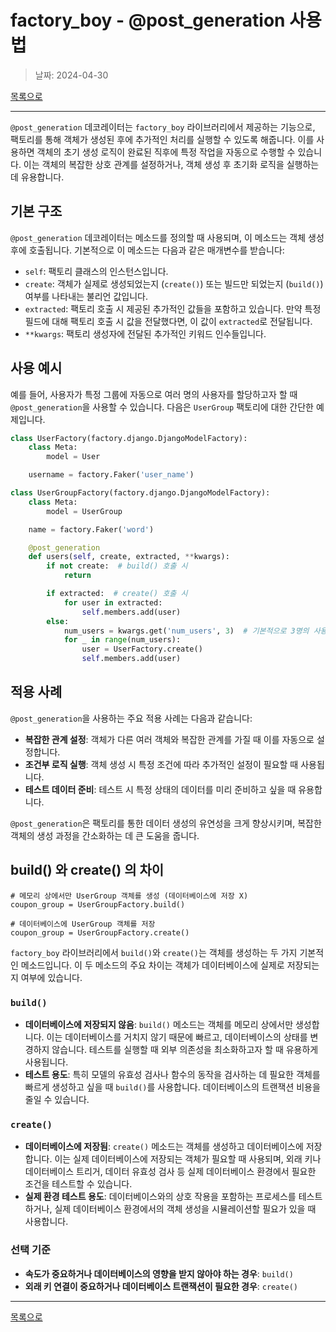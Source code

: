# factory_boy - @post_generation 사용법

> 날짜: 2024-04-30

[목록으로](https://shiwoo-park.github.io/blog)

---

`@post_generation` 데코레이터는 `factory_boy` 라이브러리에서 제공하는 기능으로, 팩토리를 통해 객체가 생성된 후에 추가적인 처리를 실행할 수 있도록 해줍니다. 이를 사용하면 객체의 초기 생성 로직이 완료된 직후에 특정 작업을 자동으로 수행할 수 있습니다. 이는 객체의 복잡한 상호 관계를 설정하거나, 객체 생성 후 초기화 로직을 실행하는 데 유용합니다.

## 기본 구조

`@post_generation` 데코레이터는 메소드를 정의할 때 사용되며, 이 메소드는 객체 생성 후에 호출됩니다. 기본적으로 이 메소드는 다음과 같은 매개변수를 받습니다:

- `self`: 팩토리 클래스의 인스턴스입니다.
- `create`: 객체가 실제로 생성되었는지 (`create()`) 또는 빌드만 되었는지 (`build()`) 여부를 나타내는 불리언 값입니다.
- `extracted`: 팩토리 호출 시 제공된 추가적인 값들을 포함하고 있습니다. 만약 특정 필드에 대해 팩토리 호출 시 값을 전달했다면, 이 값이 `extracted`로 전달됩니다.
- `**kwargs`: 팩토리 생성자에 전달된 추가적인 키워드 인수들입니다.

## 사용 예시

예를 들어, 사용자가 특정 그룹에 자동으로 여러 명의 사용자를 할당하고자 할 때 `@post_generation`을 사용할 수 있습니다. 다음은 `UserGroup` 팩토리에 대한 간단한 예제입니다.

```python
class UserFactory(factory.django.DjangoModelFactory):
    class Meta:
        model = User

    username = factory.Faker('user_name')

class UserGroupFactory(factory.django.DjangoModelFactory):
    class Meta:
        model = UserGroup

    name = factory.Faker('word')

    @post_generation
    def users(self, create, extracted, **kwargs):
        if not create:  # build() 호출 시
            return

        if extracted:  # create() 호출 시
            for user in extracted:
                self.members.add(user)
        else:
            num_users = kwargs.get('num_users', 3)  # 기본적으로 3명의 사용자를 추가
            for _ in range(num_users):
                user = UserFactory.create()
                self.members.add(user)
```

## 적용 사례

`@post_generation`을 사용하는 주요 적용 사례는 다음과 같습니다:

- **복잡한 관계 설정**: 객체가 다른 여러 객체와 복잡한 관계를 가질 때 이를 자동으로 설정합니다.
- **조건부 로직 실행**: 객체 생성 시 특정 조건에 따라 추가적인 설정이 필요할 때 사용됩니다.
- **테스트 데이터 준비**: 테스트 시 특정 상태의 데이터를 미리 준비하고 싶을 때 유용합니다.

`@post_generation`은 팩토리를 통한 데이터 생성의 유연성을 크게 향상시키며, 복잡한 객체의 생성 과정을 간소화하는 데 큰 도움을 줍니다.

## build() 와 create() 의 차이

```shell
# 메모리 상에서만 UserGroup 객체를 생성 (데이터베이스에 저장 X)
coupon_group = UserGroupFactory.build()

# 데이터베이스에 UserGroup 객체를 저장
coupon_group = UserGroupFactory.create()
```

`factory_boy` 라이브러리에서 `build()`와 `create()`는 객체를 생성하는 두 가지 기본적인 메소드입니다. 이 두 메소드의 주요 차이는 객체가 데이터베이스에 실제로 저장되는지 여부에 있습니다.

### `build()`

- **데이터베이스에 저장되지 않음**: `build()` 메소드는 객체를 메모리 상에서만 생성합니다. 이는 데이터베이스를 거치지 않기 때문에 빠르고, 데이터베이스의 상태를 변경하지 않습니다. 테스트를 실행할 때 외부 의존성을 최소화하고자 할 때 유용하게 사용됩니다.
- **테스트 용도**: 특히 모델의 유효성 검사나 함수의 동작을 검사하는 데 필요한 객체를 빠르게 생성하고 싶을 때 `build()`를 사용합니다. 데이터베이스의 트랜잭션 비용을 줄일 수 있습니다.

### `create()`

- **데이터베이스에 저장됨**: `create()` 메소드는 객체를 생성하고 데이터베이스에 저장합니다. 이는 실제 데이터베이스에 저장되는 객체가 필요할 때 사용되며, 외래 키나 데이터베이스 트리거, 데이터 유효성 검사 등 실제 데이터베이스 환경에서 필요한 조건을 테스트할 수 있습니다.
- **실제 환경 테스트 용도**: 데이터베이스와의 상호 작용을 포함하는 프로세스를 테스트하거나, 실제 데이터베이스 환경에서의 객체 생성을 시뮬레이션할 필요가 있을 때 사용합니다.

### 선택 기준

- **속도가 중요하거나 데이터베이스의 영향을 받지 않아야 하는 경우**: `build()`
- **외래 키 연결이 중요하거나 데이터베이스 트랜잭션이 필요한 경우**: `create()`

---

[목록으로](https://shiwoo-park.github.io/blog)
